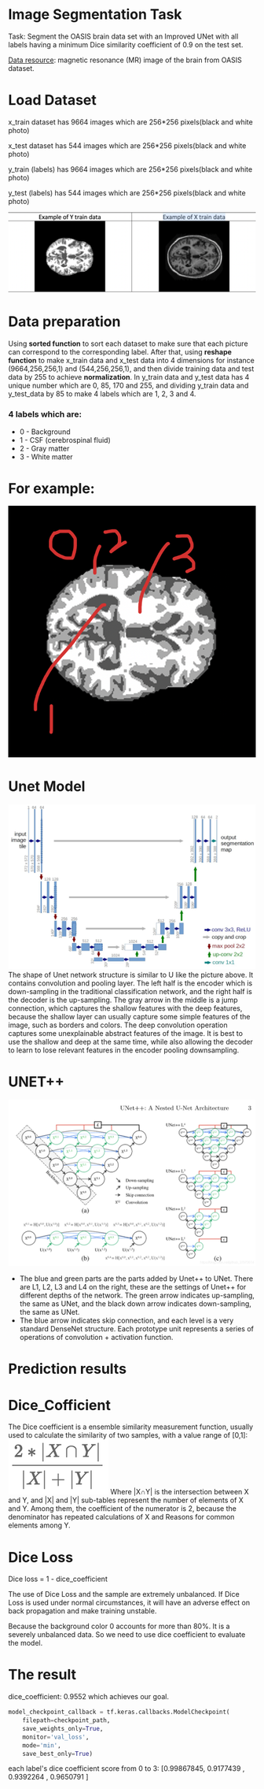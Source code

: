 # Image Segmentation Task
Task: Segment the OASIS brain data set with an Improved UNet with all labels having a minimum Dice
similarity coefficient of 0.9 on the test set.

[Data resource](https://cloudstor.aarnet.edu.au/plus/s/n5aZ4XX1WBKp6HZ): magnetic resonance (MR) image of the brain from OASIS dataset.

# Load Dataset
x_train dataset has 9664 images which are 256*256 pixels(black and white photo)

x_test dataset has 544 images which are 256*256 pixels(black and white photo)

y_train (labels) has 9664 images which are 256*256 pixels(black and white photo)

y_test (labels) has 544 images which are 256*256 pixels(black and white photo)

![](images/example.png)

# Data preparation

 Using **sorted function** to sort each dataset to make sure that each picture can correspond to the corresponding label. After that, using **reshape function** to make x_train data and x_test data into 4 dimensions for instance (9664,256,256,1) and (544,256,256,1), and then divide training data and test data by 255 to achieve **normalization**. In y_train data and y_test data has 4 unique number which are 0, 85, 170 and 255, and dividing y_train data and y_test_data by 85 to make 4 labels which are 1, 2, 3 and 4.


### 4 labels which are:
* 0 - Background
* 1 - CSF (cerebrospinal fluid)
* 2 - Gray matter
* 3 - White matter

# For example:
![](images/labels.png)

# Unet Model
![](images/UNET.jpg)
The shape of Unet network structure is similar to U like the picture above. It contains convolution and pooling layer. The left half is the encoder which is down-sampling in the traditional classification network, and the right half is the decoder is the up-sampling. The gray arrow in the middle is a jump connection, which captures the shallow features with the deep features, because the shallow layer can usually capture some simple features of the image, such as borders and colors. The deep convolution operation captures some unexplainable abstract features of the image. It is best to use the shallow and deep at the same time, while also allowing the decoder to learn to lose relevant features in the encoder pooling downsampling.

# UNET++
![](images/unet++.png)
* The blue and green parts are the parts added by Unet++ to UNet. There are L1, L2, L3 and L4 on the right, these are the settings of Unet++ for different depths of the network. The green arrow indicates up-sampling, the same as UNet, and the black down arrow indicates down-sampling, the same as UNet.
* The blue arrow indicates skip connection, and each level is a very standard DenseNet structure. Each prototype unit represents a series of operations of convolution + activation function.

# Prediction results

# Dice_Cofficient
The Dice coefficient is a ensemble similarity measurement function, usually used to calculate the similarity of two samples, with a value range of [0,1]:
![](images/dice.png)
Where |X∩Y| is the intersection between X and Y, and |X| and |Y| sub-tables represent the number of elements of X and Y. Among them, the coefficient of the numerator is 2, because the denominator has repeated calculations of X and Reasons for common elements among Y.
# Dice Loss
Dice loss = 1 - dice_coefficient

The use of Dice Loss and the sample are extremely unbalanced. If Dice Loss is used under normal circumstances, it will have an adverse effect on back propagation and make training unstable.

Because the background color 0 accounts for more than 80%. It is a severely unbalanced data. So we need to use dice coefficient to evaluate the model.

# The result

dice_coefficient: 0.9552 which achieves our goal.

```python
model_checkpoint_callback = tf.keras.callbacks.ModelCheckpoint(
    filepath=checkpoint_path,
    save_weights_only=True,
    monitor='val_loss',
    mode='min',
    save_best_only=True)
```

each label's dice coefficient score from 0 to 3:
[0.99867845, 0.9177439 , 0.9392264 , 0.9650791 ]




